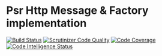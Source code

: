 # Psr Http Message & Factory implementation

[![Build Status](https://travis-ci.org/borodulin/Http.svg?branch=master)](https://travis-ci.org/borodulin/Http)
[![Scrutinizer Code Quality](https://scrutinizer-ci.com/g/borodulin/Http/badges/quality-score.png?b=master)](https://scrutinizer-ci.com/g/borodulin/Http/?branch=master)
[![Code Coverage](https://scrutinizer-ci.com/g/borodulin/Http/badges/coverage.png?b=master)](https://scrutinizer-ci.com/g/borodulin/Http/?branch=master)
[![Code Intelligence Status](https://scrutinizer-ci.com/g/borodulin/Http/badges/code-intelligence.svg?b=master)](https://scrutinizer-ci.com/code-intelligence)